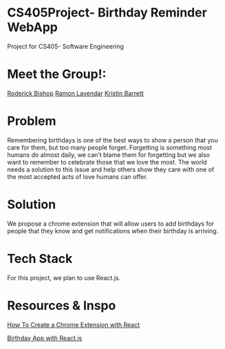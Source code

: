 # CS405Project- Birthday Reminder WebApp
Project for CS405- Software Engineering 

# Meet the Group!:
[Roderick Bishop](https://www.linkedin.com/in/roderickebishop/)
[Ramon Lavendar](https://www.linkedin.com/in/ramon-lavender-47b081145/)
[Kristin Barrett](https://www.linkedin.com/in/kristin-barrett-104287187/)


# Problem

Remembering birthdays is one of the best ways to show a person that you care for them, but too many people forget. Forgetting is something most humans do almost daily, we can’t blame them for forgetting but we also want to remember to celebrate those that we love the most. The world needs a solution to this issue and help others show they care with one of the most accepted acts of love humans can offer.


# Solution
We propose a chrome extension that will allow users to add birthdays for people that they know and get notifications when their birthday is arriving. 

# Tech Stack
For this project, we plan to use React.js. 

# Resources & Inspo

[How To Create a Chrome Extension with React](https://levelup.gitconnected.com/how-to-make-a-chrome-extension-with-react-129cdcbf1414)

[Birthday App with React.js](https://www.youtube.com/watch?v=a_7Z7C_JCyo) 





